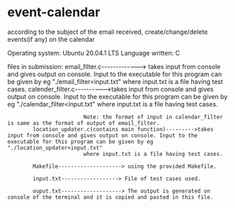 # event-calendar
according to the subject of the email received, create/change/delete events(if any) on the calendar


Operating system: Ubuntu 20.04.1 LTS
Language written: C

files in submission:
			email_filter.c-------------> takes input from console and gives output on console. Input to the executable for this program can be given by eg "./email_filter<input.txt" 
							where input.txt is a file having test cases. 
			calender_filter.c---------->takes input from console and gives output on console. Input to the executable for this program can be given by eg "./calendar_filter<input.txt" 
							where input.txt is a file having test cases. 
							
							Note: the format of input in calendar_filter is same as the format of output of email_filter.
			location_updater.c(contains main function)--------->takes input from console and gives output on console. Input to the executable for this program can be given by eg "./location_updater<input.txt" 
							where input.txt is a file having test cases.
							
			Makefile--------------------> using the provided Makefile.
			
			input.txt------------------> File of test cases used.
			
			ouput.txt-------------------> The output is generated on console of the terminal and it is copied and pasted in this file.
			
